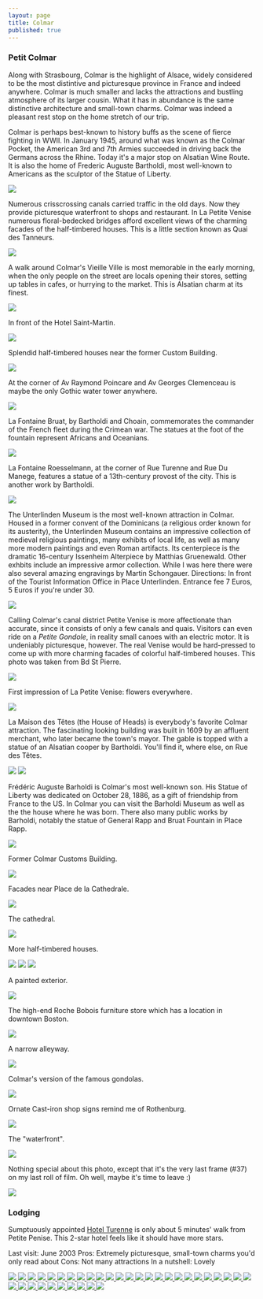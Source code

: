```yaml
---
layout: page
title: Colmar
published: true
---
```

<h3>Petit Colmar</h3>

Along with Strasbourg, Colmar is the highlight of Alsace, widely considered to be the most distintive and picturesque province in France and indeed anywhere. Colmar is much smaller and lacks the attractions and bustling atmosphere of its larger cousin. What it has in abundance is the same distinctive architecture and small-town charms. Colmar was indeed a pleasant rest stop on the home stretch of our trip.

Colmar is perhaps best-known to history buffs as the scene of fierce fighting in WWII. In January 1945, around what was known as the Colmar Pocket, the American 3rd and 7th Armies succeeded in driving back the Germans across the Rhine. Today it's a major stop on Alsatian Wine Route. It is also the home of Frederic Auguste Bartholdi, most well-known to Americans as the sculptor of the Statue of Liberty.

<img src='http://yentran.isamonkey.org/gallery/colmar/colmarpetitevenisetall.jpg'/>

Numerous crisscrossing canals carried traffic in the old days. Now they provide picturesque waterfront to shops and restaurant. In La Petite Venise numerous floral-bedecked bridges afford excellent views of the charming facades of the half-timbered houses. This is a little section known as Quai des Tanneurs.

<img src='http://yentran.isamonkey.org/gallery/colmar/colmarquaidestanneurs.jpg'/>

A walk around Colmar's Vieille Ville is most memorable in the early morning, when the only people on the street are locals opening their stores, setting up tables in cafes, or hurrying to the market. This is Alsatian charm at its finest.

<img src='http://yentran.isamonkey.org/gallery/colmar/img_4060.jpg'/>

In front of the Hotel Saint-Martin.

<img src='http://yentran.isamonkey.org/gallery/colmar/colmarhotelsaintmartin.jpg'/>

Splendid half-timbered houses near the former Custom Building.

<img src='http://yentran.isamonkey.org/gallery/colmar/colmarstreetnearcustomhouse.jpg'/>

At the corner of Av Raymond Poincare and Av Georges Clemenceau is maybe the only Gothic water tower anywhere.

<img src='http://yentran.isamonkey.org/gallery/colmar/colmarwatertower.jpg'/>

La Fontaine Bruat, by Bartholdi and Choain, commemorates the commander of the French fleet during the Crimean war. The statues at the foot of the fountain represent Africans and Oceanians.

<img src='http://yentran.isamonkey.org/gallery/colmar/colmarfontainebruat.jpg'/>

La Fontaine Roesselmann, at the corner of Rue Turenne and Rue Du Manege, features a statue of a 13th-century provost of the city. This is another work by Bartholdi.

<img src='http://yentran.isamonkey.org/gallery/colmar/colmarstatue.jpg'/>

The Unterlinden Museum is the most well-known attraction in Colmar. Housed in a former convent of the Dominicans (a religious order known for its austerity), the Unterlinden Museum contains an impressive collection of medieval religious paintings, many exhibits of local life, as well as many more modern paintings and even Roman artifacts. Its centerpiece is the dramatic 16-century Issenheim Alterpiece by Matthias Gruenewald. Other exhbits include an impressive armor collection. While I was here there were also several amazing engravings by Martin Schongauer. Directions: In front of the Tourist Information Office in Place Unterlinden. Entrance fee 7 Euros, 5 Euros if you're under 30.

<img src='http://yentran.isamonkey.org/gallery/colmar/img_4120.jpg'/>

Calling Colmar's canal district Petite Venise is more affectionate than accurate, since it consists of only a few canals and quais. Visitors can even ride on a <em>Petite Gondole</em>, in reality small canoes with an electric motor. It is undeniably picturesque, however. The real Venise would be hard-pressed to come up with more charming facades of colorful half-timbered houses.  This photo was taken from Bd St Pierre.

<img src='http://yentran.isamonkey.org/gallery/colmar/colmarpetitevenisecanal.jpg'/>

First impression of La Petite Venise: flowers everywhere.

<img src='http://yentran.isamonkey.org/gallery/colmar/colmarpetiteveniserail.jpg'/>

La Maison des T&ecirc;tes (the House of Heads) is everybody's favorite Colmar attraction. The fascinating looking building was built in 1609 by an affluent merchant, who later became the town's mayor. The gable is topped with a statue of an Alsatian cooper by Bartholdi.  You'll find it, where else, on Rue des T&ecirc;tes.

<img src='http://yentran.isamonkey.org/gallery/colmar/img_4077.jpg'/>

<img src='http://yentran.isamonkey.org/gallery/colmar/img_4082s.jpg'/>

Fr&eacute;d&eacute;ric Auguste Barholdi is Colmar's most well-known son. His Statue of Liberty was dedicated on October 28, 1886, as a gift of friendship from France to the US. In Colmar you can visit the Barholdi Museum as well as the the house where he was born. There also many public works by Barholdi, notably the statue of General Rapp and Bruat Fountain in Place Rapp.

<img src='http://yentran.isamonkey.org/gallery/colmar/img_4126.jpg'/>

Former Colmar Customs Building.

<img src='http://yentran.isamonkey.org/gallery/colmar/img_4055.jpg'/>

Facades near Place de la Cathedrale.

<img src='http://yentran.isamonkey.org/gallery/colmar/img_4071.jpg'/>

The cathedral.

<img src='http://yentran.isamonkey.org/gallery/colmar/img_4117.jpg'/>

More half-timbered houses.

<img src='http://yentran.isamonkey.org/gallery/colmar/img_4085.jpg'/>

<img src='http://yentran.isamonkey.org/gallery/colmar/img_4093.jpg'/>

<img src='http://yentran.isamonkey.org/gallery/colmar/img_4052.jpg'/>

A painted exterior.

<img src='http://yentran.isamonkey.org/gallery/colmar/img_4087.jpg'/>

The high-end Roche Bobois furniture store which has a location in downtown Boston.

<img src='http://yentran.isamonkey.org/gallery/colmar/img_4065.jpg'/>

A narrow alleyway.

<img src='http://yentran.isamonkey.org/gallery/colmar/img_4101.jpg'/>

Colmar's version of the famous gondolas.

<img src='http://yentran.isamonkey.org/gallery/colmar/img_4130.jpg'/>

Ornate Cast-iron shop signs remind me of Rothenburg.

<img src='http://yentran.isamonkey.org/gallery/colmar/img_4062.jpg'/>

The "waterfront".

<img src='http://yentran.isamonkey.org/gallery/colmar/img_4144.jpg'/>

Nothing special about this photo, except that it's the very last frame (#37) on my last roll of film. Oh well, maybe it's time to leave :)

<img src='http://yentran.isamonkey.org/gallery/colmar/colmarquaidestanneursflowers.jpg'/>

<h3>Lodging</h3>

Sumptuously appointed <a href="http://www.turenne.com/" target="_blank">Hotel Turenne</a> is only about 5 minutes' walk from Petite Penise. This 2-star hotel feels like it should have more stars.

Last visit: June 2003
Pros: Extremely picturesque, small-town charms you'd only read about
Cons: Not many attractions
In a nutshell: Lovely
<!-- Darkbox -->
<div class="darkbox">
<a href="http://yentran.isamonkey.org/gallery/colmar/colmarfontainebruat.jpg" data-darkbox="colmar">
  <img src="http://yentran.isamonkey.org/gallery/colmar/thumbs/colmarfontainebruat.jpg" />
</a>
<a href="http://yentran.isamonkey.org/gallery/colmar/colmarhotelsaintmartin.jpg" data-darkbox="colmar">
  <img src="http://yentran.isamonkey.org/gallery/colmar/thumbs/colmarhotelsaintmartin.jpg" />
</a>
<a href="http://yentran.isamonkey.org/gallery/colmar/colmarpetitevenisecanal.jpg" data-darkbox="colmar">
  <img src="http://yentran.isamonkey.org/gallery/colmar/thumbs/colmarpetitevenisecanal.jpg" />
</a>
<a href="http://yentran.isamonkey.org/gallery/colmar/colmarpetiteveniserail.jpg" data-darkbox="colmar">
  <img src="http://yentran.isamonkey.org/gallery/colmar/thumbs/colmarpetiteveniserail.jpg" />
</a>
<a href="http://yentran.isamonkey.org/gallery/colmar/colmarpetitevenisetall.jpg" data-darkbox="colmar">
  <img src="http://yentran.isamonkey.org/gallery/colmar/thumbs/colmarpetitevenisetall.jpg" />
</a>
<a href="http://yentran.isamonkey.org/gallery/colmar/colmarquaidestanneurs.jpg" data-darkbox="colmar">
  <img src="http://yentran.isamonkey.org/gallery/colmar/thumbs/colmarquaidestanneurs.jpg" />
</a>
<a href="http://yentran.isamonkey.org/gallery/colmar/colmarquaidestanneursflowers.jpg" data-darkbox="colmar">
  <img src="http://yentran.isamonkey.org/gallery/colmar/thumbs/colmarquaidestanneursflowers.jpg" />
</a>
<a href="http://yentran.isamonkey.org/gallery/colmar/colmarstatue.jpg" data-darkbox="colmar">
  <img src="http://yentran.isamonkey.org/gallery/colmar/thumbs/colmarstatue.jpg" />
</a>
<a href="http://yentran.isamonkey.org/gallery/colmar/colmarstreetnearcustomhouse.jpg" data-darkbox="colmar">
  <img src="http://yentran.isamonkey.org/gallery/colmar/thumbs/colmarstreetnearcustomhouse.jpg" />
</a>
<a href="http://yentran.isamonkey.org/gallery/colmar/colmarwatertower.jpg" data-darkbox="colmar">
  <img src="http://yentran.isamonkey.org/gallery/colmar/thumbs/colmarwatertower.jpg" />
</a>
<a href="http://yentran.isamonkey.org/gallery/colmar/img_4049.jpg" data-darkbox="colmar">
  <img src="http://yentran.isamonkey.org/gallery/colmar/thumbs/img_4049.jpg" />
</a>
<a href="http://yentran.isamonkey.org/gallery/colmar/img_4051.jpg" data-darkbox="colmar">
  <img src="http://yentran.isamonkey.org/gallery/colmar/thumbs/img_4051.jpg" />
</a>
<a href="http://yentran.isamonkey.org/gallery/colmar/img_4052.jpg" data-darkbox="colmar">
  <img src="http://yentran.isamonkey.org/gallery/colmar/thumbs/img_4052.jpg" />
</a>
<a href="http://yentran.isamonkey.org/gallery/colmar/img_4055.jpg" data-darkbox="colmar">
  <img src="http://yentran.isamonkey.org/gallery/colmar/thumbs/img_4055.jpg" />
</a>
<a href="http://yentran.isamonkey.org/gallery/colmar/img_4059.jpg" data-darkbox="colmar">
  <img src="http://yentran.isamonkey.org/gallery/colmar/thumbs/img_4059.jpg" />
</a>
<a href="http://yentran.isamonkey.org/gallery/colmar/img_4060.jpg" data-darkbox="colmar">
  <img src="http://yentran.isamonkey.org/gallery/colmar/thumbs/img_4060.jpg" />
</a>
<a href="http://yentran.isamonkey.org/gallery/colmar/img_4062.jpg" data-darkbox="colmar">
  <img src="http://yentran.isamonkey.org/gallery/colmar/thumbs/img_4062.jpg" />
</a>
<a href="http://yentran.isamonkey.org/gallery/colmar/img_4064.jpg" data-darkbox="colmar">
  <img src="http://yentran.isamonkey.org/gallery/colmar/thumbs/img_4064.jpg" />
</a>
<a href="http://yentran.isamonkey.org/gallery/colmar/img_4065.jpg" data-darkbox="colmar">
  <img src="http://yentran.isamonkey.org/gallery/colmar/thumbs/img_4065.jpg" />
</a>
<a href="http://yentran.isamonkey.org/gallery/colmar/img_4071.jpg" data-darkbox="colmar">
  <img src="http://yentran.isamonkey.org/gallery/colmar/thumbs/img_4071.jpg" />
</a>
<a href="http://yentran.isamonkey.org/gallery/colmar/img_4077.jpg" data-darkbox="colmar">
  <img src="http://yentran.isamonkey.org/gallery/colmar/thumbs/img_4077.jpg" />
</a>
<a href="http://yentran.isamonkey.org/gallery/colmar/img_4081.jpg" data-darkbox="colmar">
  <img src="http://yentran.isamonkey.org/gallery/colmar/thumbs/img_4081.jpg" />
</a>
<a href="http://yentran.isamonkey.org/gallery/colmar/img_4082s.jpg" data-darkbox="colmar">
  <img src="http://yentran.isamonkey.org/gallery/colmar/thumbs/img_4082s.jpg" />
</a>
<a href="http://yentran.isamonkey.org/gallery/colmar/img_4085.jpg" data-darkbox="colmar">
  <img src="http://yentran.isamonkey.org/gallery/colmar/thumbs/img_4085.jpg" />
</a>
<a href="http://yentran.isamonkey.org/gallery/colmar/img_4087.jpg" data-darkbox="colmar">
  <img src="http://yentran.isamonkey.org/gallery/colmar/thumbs/img_4087.jpg" />
</a>
<a href="http://yentran.isamonkey.org/gallery/colmar/img_4093.jpg" data-darkbox="colmar">
  <img src="http://yentran.isamonkey.org/gallery/colmar/thumbs/img_4093.jpg" />
</a>
<a href="http://yentran.isamonkey.org/gallery/colmar/img_4099.jpg" data-darkbox="colmar">
  <img src="http://yentran.isamonkey.org/gallery/colmar/thumbs/img_4099.jpg" />
</a>
<a href="http://yentran.isamonkey.org/gallery/colmar/img_4101.jpg" data-darkbox="colmar">
  <img src="http://yentran.isamonkey.org/gallery/colmar/thumbs/img_4101.jpg" />
</a>
<a href="http://yentran.isamonkey.org/gallery/colmar/img_4117.jpg" data-darkbox="colmar">
  <img src="http://yentran.isamonkey.org/gallery/colmar/thumbs/img_4117.jpg" />
</a>
<a href="http://yentran.isamonkey.org/gallery/colmar/img_4120.jpg" data-darkbox="colmar">
  <img src="http://yentran.isamonkey.org/gallery/colmar/thumbs/img_4120.jpg" />
</a>
<a href="http://yentran.isamonkey.org/gallery/colmar/img_4126.jpg" data-darkbox="colmar">
  <img src="http://yentran.isamonkey.org/gallery/colmar/thumbs/img_4126.jpg" />
</a>
<a href="http://yentran.isamonkey.org/gallery/colmar/img_4130.jpg" data-darkbox="colmar">
  <img src="http://yentran.isamonkey.org/gallery/colmar/thumbs/img_4130.jpg" />
</a>
<a href="http://yentran.isamonkey.org/gallery/colmar/img_4132.jpg" data-darkbox="colmar">
  <img src="http://yentran.isamonkey.org/gallery/colmar/thumbs/img_4132.jpg" />
</a>
<a href="http://yentran.isamonkey.org/gallery/colmar/img_4137.jpg" data-darkbox="colmar">
  <img src="http://yentran.isamonkey.org/gallery/colmar/thumbs/img_4137.jpg" />
</a>
<a href="http://yentran.isamonkey.org/gallery/colmar/img_4144.jpg" data-darkbox="colmar">
  <img src="http://yentran.isamonkey.org/gallery/colmar/thumbs/img_4144.jpg" />
</a>

</div>
<!-- End darkbox -->